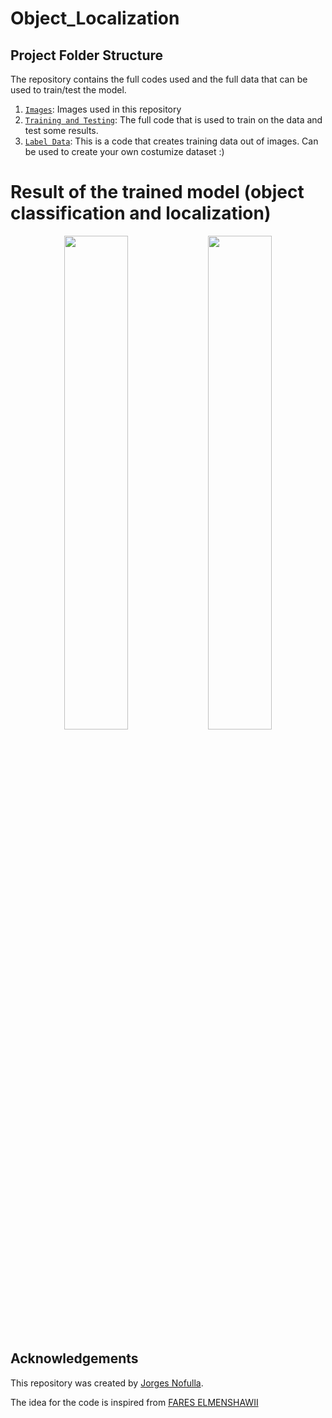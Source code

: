 # Object_Localization

## Project Folder Structure

The repository contains the full codes used and the full data that can be used to train/test the model.

1) [`Images`](./training_images): Images used in this repository
1) [`Training and Testing`](Run_localization.ipynb): The full code that is used to train on the data and test some results.
1) [`Label Data`](Label_data.ipynb): This is a code that creates training data out of images. Can be used to create your own costumize dataset :)
# Result of the trained model (object classification and localization)

<p align="center">
  <img src="https://github.com/JorgesNofulla/Object_Localization/assets/113198223/c3e20a0c-2d67-4a04-9ee4-8267c3fcd856" width="45%" />
  <img src="https://github.com/JorgesNofulla/Object_Localization/assets/113198223/e4060d53-bccc-4a56-b8eb-14b2c79a2e26" width="45%" />
</p>

## Acknowledgements

This repository was created by [Jorges Nofulla](https://www.linkedin.com/in/jorges-nofulla-5a3139223/).

The idea for the code is inspired from [FARES ELMENSHAWII](https://www.kaggle.com/code/fareselmenshawii/object-localization-tensorflow/input)
